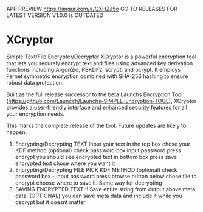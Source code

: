 APP PREVIEW https://imgur.com/a/QXHZJ5o GO TO RELEASES FOR LATEST VERSION V1.0.0 is OUTDATED
# XCryptor
Simple Text/File Encrypter/Decrypter
XCryptor is a powerful encryption tool that lets you securely encrypt text and files using advanced key derivation functions including Argon2id, PBKDF2, scrypt, and bcrypt. It employs Fernet symmetric encryption combined with SHA-256 hashing to ensure robust data protection.

Built as the full release successor to the beta Launchs Encryption Tool (https://github.com/Launcch/Launchs-SIMPLE-Encryption-TOOL), XCryptor provides a user-friendly interface and enhanced security features for all your encryption needs.

This marks the complete release of the tool. Future updates are likely to happen.
1. Encrypting/Decrypting TEXT
Input your text in the top box
chose your KDF method
(optional) check password box input password
press encrypt
you should see encrypted text in bottom box
press save encrypted text
chose where you want it
2. Encrypting/Decrypting FILE
PICK KDF METHOD
(optional) check password box - input password
press browse button below
chose file to encrypt
choose where to save it.
Same way for decrypting
3. SAVING ENCRYPTED TEXT!!!
   Save entire string from output above meta data. (OPTIONAL) you can save meta data and include it while you decrypt but it doesnt matter 
